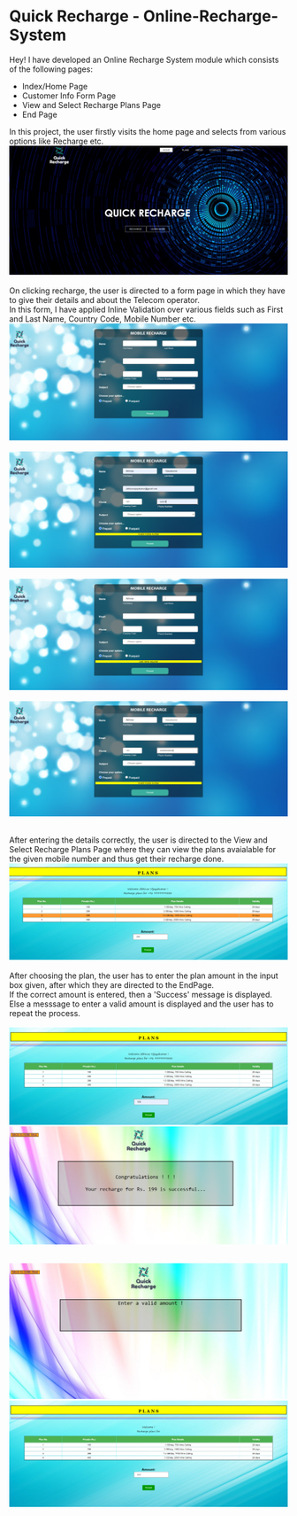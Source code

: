 #  Quick Recharge - Online-Recharge-System


<p>
Hey! I have developed an Online Recharge System module which consists of the following pages:
<ul>
<li>Index/Home Page</li>
<li>Customer Info Form Page</li>
<li>View and Select Recharge Plans Page</li>
<li>End Page</li>
</ul>

In this project, the user firstly visits the home page and selects from various options like Recharge etc. <br>
<img src = "ss1.png"><br><br>
On clicking recharge, the user is directed to a form page in which they have to give their details and about the Telecom operator.<br>
In this form, I have applied Inline Validation over various fields such as First and Last Name, Country Code, Mobile Number etc.<br>
<img src = "ss2.png"><br><br>
<img src = "ss3.png"><br><br>
<img src = "ss4.png"><br><br>
<img src = "ss5.png"><br><br>

After entering the details correctly, the user is directed to the View and Select Recharge Plans Page where they can view the plans avaialable for the given mobile number and thus get their recharge done.
<br>
<img src = "ss9.png"><br>
<br>After choosing the plan, the user has to enter the plan amount in the input box given, after which they are directed to the EndPage.<br>
If the correct amount is entered, then a 'Success' message is displayed. Else a messsage to enter a valid amount is displayed and the user has to repeat the process.<br><br>
<img src = "ss6.png"><br>
<img src = "ss7.png"><br><br>

<img src = "ss8.png"><br>
<img src = "ss10.png"><br><br>
</p>
